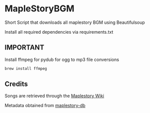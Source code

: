# MapleStoryBGM
Short Script that downloads all maplestory BGM using Beautifulsoup 

Install all required dependencies via requirements.txt  
## IMPORTANT 
Install ffmpeg for pydub for ogg to mp3 file conversions
```bash
brew install ffmpeg
```

## Credits
Songs are retrieved through the [Maplestory Wiki](https://maplestory.fandom.com/wiki/Music)  

Metadata obtained from [maplestory-db](https://github.com/maplestory-music/maplebgm-db)


